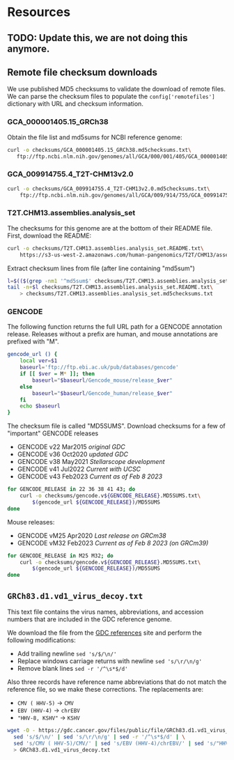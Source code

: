 # Resources

## TODO: Update this, we are not doing this anymore.

## Remote file checksum downloads


We use published MD5 checksums to validate the download of remote files. 
We can parse the checksum files to populate the `config['remotefiles']`
dictionary with URL and checksum information.

### GCA_000001405.15_GRCh38

Obtain the file list and md5sums for NCBI reference genome:

```bash
curl -o checksums/GCA_000001405.15_GRCh38.md5checksums.txt\
   ftp://ftp.ncbi.nlm.nih.gov/genomes/all/GCA/000/001/405/GCA_000001405.15_GRCh38/seqs_for_alignment_pipelines.ucsc_ids/md5checksums.txt
```

### GCA_009914755.4_T2T-CHM13v2.0

```bash
curl -o checksums/GCA_009914755.4_T2T-CHM13v2.0.md5checksums.txt\
    ftp://ftp.ncbi.nlm.nih.gov/genomes/all/GCA/009/914/755/GCA_009914755.4_T2T-CHM13v2.0/md5checksums.txt
```

### T2T.CHM13.assemblies.analysis_set

The checksums for this genome are at the bottom of their README file. First,
download the README:

```bash
curl -o checksums/T2T.CHM13.assemblies.analysis_set.README.txt\
    https://s3-us-west-2.amazonaws.com/human-pangenomics/T2T/CHM13/assemblies/analysis_set/README.txt
```

Extract checksum lines from file (after line containing "md5sum")

```bash
l=$(($(grep -nm1 '^md5sum$' checksums/T2T.CHM13.assemblies.analysis_set.README.txt | cut -d':' -f1) + 1))
tail -n+$l checksums/T2T.CHM13.assemblies.analysis_set.README.txt\
    > checksums/T2T.CHM13.assemblies.analysis_set.md5checksums.txt  
```

### GENCODE

The following function returns the full URL path for a GENCODE annotation 
release. Releases without a prefix are human, and mouse annotations are 
prefixed with "M". 

```bash
gencode_url () {
    local ver=$1
    baseurl='ftp://ftp.ebi.ac.uk/pub/databases/gencode'
    if [[ $ver = M* ]]; then
        baseurl="$baseurl/Gencode_mouse/release_$ver"
    else
        baseurl="$baseurl/Gencode_human/release_$ver"
    fi
    echo $baseurl
}
```

The checksum file is called "MD5SUMS". Download checksums for a few of 
"important" GENCODE releases

+ GENCODE v22 Mar2015 *original GDC*
+ GENCODE v36 Oct2020 *updated GDC*
+ GENCODE v38 May2021 *Stellarscope development*
+ GENCODE v41 Jul2022 *Current with UCSC*
+ GENCODE v43 Feb2023 *Current as of Feb 8 2023*

```bash
for GENCODE_RELEASE in 22 36 38 41 43; do
    curl -o checksums/gencode.v${GENCODE_RELEASE}.MD5SUMS.txt\
        $(gencode_url ${GENCODE_RELEASE})/MD5SUMS
done
```

Mouse releases:

+ GENCODE vM25 Apr2020 *Last release on GRCm38*
+ GENCODE vM32 Feb2023 *Current as of Feb 8 2023 (on GRCm39)*


```bash
for GENCODE_RELEASE in M25 M32; do
    curl -o checksums/gencode.v${GENCODE_RELEASE}.MD5SUMS.txt\
        $(gencode_url ${GENCODE_RELEASE})/MD5SUMS
done
```


## `GRCh83.d1.vd1_virus_decoy.txt`

This text file contains the virus names, abbreviations, and accession numbers that are
included in the GDC reference genome. 

We download the file from the [GDC references](https://gdc.cancer.gov/about-data/gdc-data-processing/gdc-reference-files)
site and perform the following modifications:

  - Add trailing newline `sed 's/$/\n/'`
  - Replace windows carriage returns with newline `sed 's/\r/\n/g'`
  - Remove blank lines `sed -r '/^\s*$/d'`

Also three records have reference name abbreviations that do not match
the reference file, so we make these corrections. The replacements are:

  - `CMV ( HHV-5)` &rarr; `CMV`
  - `EBV (HHV-4)` &rarr; `chrEBV`
  - `"HHV-8, KSHV"` &rarr; `KSHV`

```bash
wget -O - https://gdc.cancer.gov/files/public/file/GRCh83.d1.vd1_virus_decoy.txt |\
  sed 's/$/\n/' | sed 's/\r/\n/g' | sed -r '/^\s*$/d' | \
  sed 's/CMV ( HHV-5)/CMV/' | sed 's/EBV (HHV-4)/chrEBV/' | sed 's/"HHV-8, KSHV"/KSHV/' \
  > GRCh83.d1.vd1_virus_decoy.txt
```

